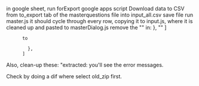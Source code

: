 in google sheet, run forExport google apps script
Download data to CSV from to_export tab of the masterquestions file into input_all.csv
save file
run master.js
it should cycle through every row, copying it to input.js, where it is cleaned up and pasted to masterDialog.js
remove the "" in:
},
""
]

          to

            },
          ]

Also, clean-up these: "extracted:
you'll see the error messages.

Check by doing a dif where select old_zip first.
